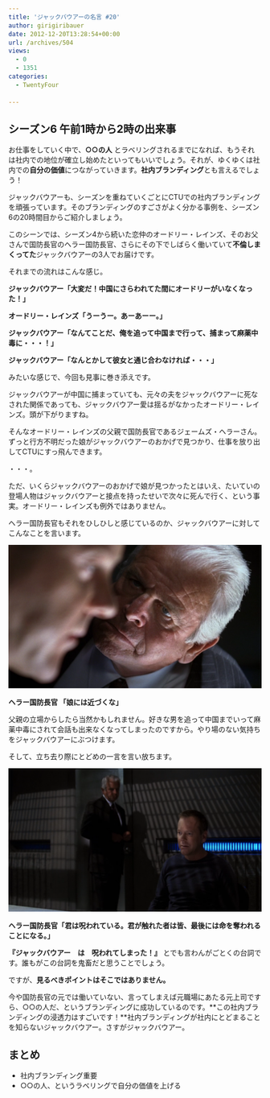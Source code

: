 ```yaml
---
title: 'ジャックバウアーの名言 #20'
author: girigiribauer
date: 2012-12-20T13:28:54+00:00
url: /archives/504
views:
  - 0
  - 1351
categories:
  - TwentyFour

---
```

## シーズン6 午前1時から2時の出来事

お仕事をしていく中で、**○○の人** とラベリングされるまでになれば、もうそれは社内での地位が確立し始めたといってもいいでしょう。それが、ゆくゆくは社内での**自分の価値**につながっていきます。**社内ブランディング**とも言えるでしょう！

ジャックバウアーも、シーズンを重ねていくごとにCTUでの社内ブランディングを頑張っています。そのブランディングのすごさがよく分かる事例を、シーズン6の20時間目からご紹介しましょう。

このシーンでは、シーズン4から続いた恋仲のオードリー・レインズ、そのお父さんで国防長官のヘラー国防長官、さらにその下でしばらく働いていて**不倫しまくってた**ジャックバウアーの3人でお届けです。

それまでの流れはこんな感じ。

**ジャックバウアー「大変だ！中国にさらわれてた間にオードリーがいなくなった！」**

**オードリー・レインズ「うーうー。あーあーー。」**

**ジャックバウアー「なんてことだ、俺を追って中国まで行って、捕まって麻薬中毒に・・・！」**

**ジャックバウアー「なんとかして彼女と通じ合わなければ・・・」**

みたいな感じで、今回も見事に巻き添えです。

ジャックバウアーが中国に捕まっていても、元々の夫をジャックバウアーに死なされた関係であっても、ジャックバウアー愛は揺るがなかったオードリー・レインズ。頭が下がりますね。

そんなオードリー・レインズの父親で国防長官であるジェームズ・ヘラーさん。ずっと行方不明だった娘がジャックバウアーのおかげで見つかり、仕事を放り出してCTUにすっ飛んできます。

・・・。

ただ、いくらジャックバウアーのおかげで娘が見つかったとはいえ、たいていの登場人物はジャックバウアーと接点を持ったせいで次々に死んで行く、という事実。オードリー・レインズも例外ではありません。

ヘラー国防長官もそれをひしひしと感じているのか、ジャックバウアーに対してこんなことを言います。

![ヘラー国防長官 「娘には近づくな」][1]

**ヘラー国防長官 「娘には近づくな」**

父親の立場からしたら当然かもしれません。好きな男を追って中国までいって麻薬中毒にされて会話も出来なくなってしまったのですから。やり場のない気持ちをジャックバウアーにぶつけます。

そして、立ち去り際にとどめの一言を言い放ちます。

![ヘラー国防長官「君は呪われている。君が触れた者は皆、最後には命を奪われることになる。」][2]

**ヘラー国防長官「君は呪われている。君が触れた者は皆、最後には命を奪われることになる。」**

**『ジャックバウアー　は　呪われてしまった！』** とでも言わんがごとくの台詞です。誰もがこの台詞を鬼畜だと思うことでしょう。

ですが、**見るべきポイントはそこではありません。**

今や国防長官の元では働いていない、言ってしまえば元職場にあたる元上司ですら、○○の人だ、というブランディングに成功しているのです。**この社内ブランディングの浸透力はすごいです！**社内ブランディングが社内にとどまることを知らないジャックバウアー。さすがジャックバウアー。

## まとめ

  * 社内ブランディング重要
  * ○○の人、というラベリングで自分の価値を上げる

 [1]: /img/2012/12/24advent20-012.png
 [2]: /img/2012/12/24advent20-022.png

